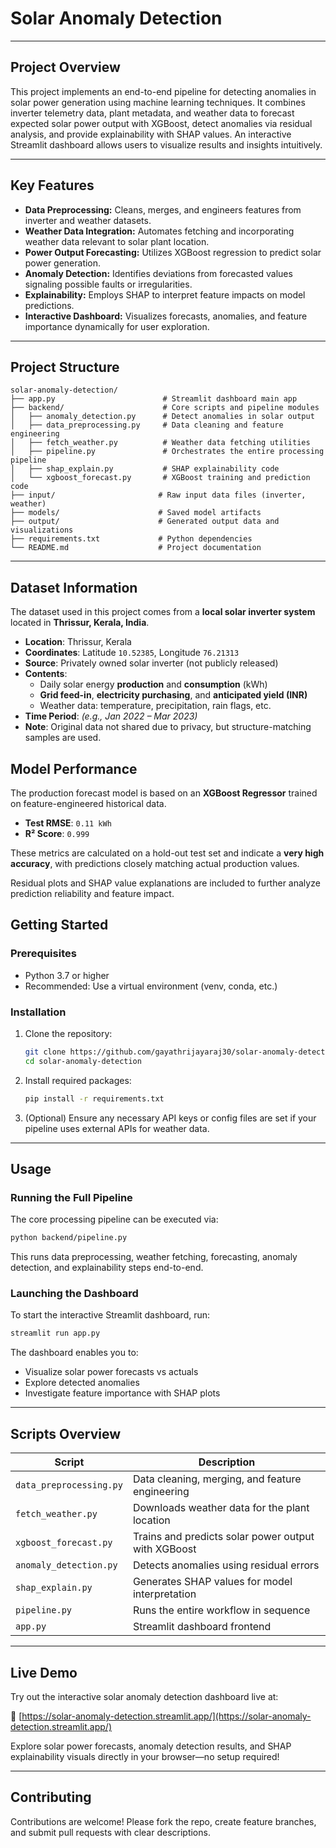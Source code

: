 # Solar Anomaly Detection

---

## Project Overview

This project implements an end-to-end pipeline for detecting anomalies in solar power generation using machine learning techniques. It combines inverter telemetry data, plant metadata, and weather data to forecast expected solar power output with XGBoost, detect anomalies via residual analysis, and provide explainability with SHAP values. An interactive Streamlit dashboard allows users to visualize results and insights intuitively.

---

## Key Features

* **Data Preprocessing:** Cleans, merges, and engineers features from inverter and weather datasets.
* **Weather Data Integration:** Automates fetching and incorporating weather data relevant to solar plant location.
* **Power Output Forecasting:** Utilizes XGBoost regression to predict solar power generation.
* **Anomaly Detection:** Identifies deviations from forecasted values signaling possible faults or irregularities.
* **Explainability:** Employs SHAP to interpret feature impacts on model predictions.
* **Interactive Dashboard:** Visualizes forecasts, anomalies, and feature importance dynamically for user exploration.

---

## Project Structure

```
solar-anomaly-detection/
├── app.py                        # Streamlit dashboard main app
├── backend/                      # Core scripts and pipeline modules
│   ├── anomaly_detection.py      # Detect anomalies in solar output
│   ├── data_preprocessing.py     # Data cleaning and feature engineering
│   ├── fetch_weather.py          # Weather data fetching utilities
│   ├── pipeline.py               # Orchestrates the entire processing pipeline
│   ├── shap_explain.py           # SHAP explainability code
│   └── xgboost_forecast.py       # XGBoost training and prediction code
├── input/                       # Raw input data files (inverter, weather)
├── models/                      # Saved model artifacts
├── output/                      # Generated output data and visualizations
├── requirements.txt             # Python dependencies
└── README.md                    # Project documentation
```

---

## Dataset Information

The dataset used in this project comes from a **local solar inverter system** located in **Thrissur, Kerala, India**.

- **Location**: Thrissur, Kerala  
- **Coordinates**: Latitude `10.52385`, Longitude `76.21313`
- **Source**: Privately owned solar inverter (not publicly released)
- **Contents**:
  - Daily solar energy **production** and **consumption** (kWh)
  - **Grid feed-in**, **electricity purchasing**, and **anticipated yield (INR)**
  - Weather data: temperature, precipitation, rain flags, etc.
- **Time Period**: *(e.g., Jan 2022 – Mar 2023)*  
- **Note**: Original data not shared due to privacy, but structure-matching samples are used.

## Model Performance

The production forecast model is based on an **XGBoost Regressor** trained on feature-engineered historical data.

- **Test RMSE**: `0.11 kWh`
- **R² Score**: `0.999`

These metrics are calculated on a hold-out test set and indicate a **very high accuracy**, with predictions closely matching actual production values.

Residual plots and SHAP value explanations are included to further analyze prediction reliability and feature impact.


## Getting Started

### Prerequisites

* Python 3.7 or higher
* Recommended: Use a virtual environment (venv, conda, etc.)

### Installation

1. Clone the repository:

   ```bash
   git clone https://github.com/gayathrijayaraj30/solar-anomaly-detection.git
   cd solar-anomaly-detection
   ```

2. Install required packages:

   ```bash
   pip install -r requirements.txt
   ```

3. (Optional) Ensure any necessary API keys or config files are set if your pipeline uses external APIs for weather data.

---

## Usage

### Running the Full Pipeline

The core processing pipeline can be executed via:

```bash
python backend/pipeline.py
```

This runs data preprocessing, weather fetching, forecasting, anomaly detection, and explainability steps end-to-end.

### Launching the Dashboard

To start the interactive Streamlit dashboard, run:

```bash
streamlit run app.py
```

The dashboard enables you to:

* Visualize solar power forecasts vs actuals
* Explore detected anomalies
* Investigate feature importance with SHAP plots

---

## Scripts Overview

| Script                  | Description                                         |
| ----------------------- | --------------------------------------------------- |
| `data_preprocessing.py` | Data cleaning, merging, and feature engineering     |
| `fetch_weather.py`      | Downloads weather data for the plant location       |
| `xgboost_forecast.py`   | Trains and predicts solar power output with XGBoost |
| `anomaly_detection.py`  | Detects anomalies using residual errors             |
| `shap_explain.py`       | Generates SHAP values for model interpretation      |
| `pipeline.py`           | Runs the entire workflow in sequence                |
| `app.py`                | Streamlit dashboard frontend                        |

---


## Live Demo

Try out the interactive solar anomaly detection dashboard live at:

🔗 [https://solar-anomaly-detection.streamlit.app/](https://solar-anomaly-detection.streamlit.app/)

Explore solar power forecasts, anomaly detection results, and SHAP explainability visuals directly in your browser—no setup required!

---

## Contributing

Contributions are welcome! Please fork the repo, create feature branches, and submit pull requests with clear descriptions.


